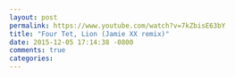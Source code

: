 ```yaml
---
layout: post
permalink: https://www.youtube.com/watch?v=7kZbisE63bY
title: "Four Tet, Lion (Jamie XX remix)"
date: 2015-12-05 17:14:38 -0800
comments: true
categories: 
---
```

